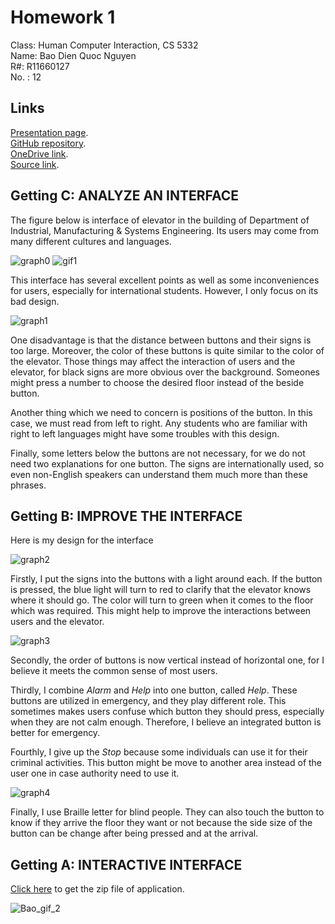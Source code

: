 # Homework 1

Class: Human Computer Interaction, CS 5332\
Name: Bao Dien Quoc Nguyen\
R#: R11660127\
No. : 12

## Links

[Presentation page](https://baodnguyen.github.io/HCI_Homework1/).\
[GitHub repository](https://github.com/BaoDNguyen/HCI_Homework1).\
[OneDrive link](https://texastechuniversity-my.sharepoint.com/:u:/g/personal/bao_d_nguyen_ttu_edu/EYiDKctUrtdAhdTymOh7VmcBcR7UAWR6NH_haZdMbvXGPA?e=s7Deo6).\
[Source link](https://github.com/BaoDNguyen/HCI_Homework1/blob/master/BaoDNguyen.zip).


## Getting C: ANALYZE AN INTERFACE

The figure below is interface of elevator in the building of Department of Industrial, Manufacturing & Systems Engineering.
Its users may come from many different cultures and languages.

![graph0](https://i.imgur.com/ZhDDi60.png)
![gif1](https://media.giphy.com/media/QC7ldb8khc5ngdYPu8/giphy.gif)

This interface has several excellent points as well as some inconveniences for users, especially for international students.
However, I only focus on its bad design.

![graph1](https://i.imgur.com/EjDQidg.png)

One disadvantage is that the distance between buttons and their signs is too large.
Moreover, the color of these buttons is quite similar to the color of the elevator.
Those things may affect the interaction of users and the elevator, for black signs are more obvious over the background.
Someones might press a number to choose the desired floor instead of the beside button.

Another thing which we need to concern is positions of the button.
In this case, we must read from left to right.
Any students who are familiar with right to left languages might have some troubles with this design.

Finally, some letters below the buttons are not necessary, for we do not need two explanations for one button.
The signs are internationally used, so even non-English speakers can understand them much more than these phrases.

## Getting B: IMPROVE THE INTERFACE

Here is my design for the interface

![graph2](https://i.imgur.com/cM6Lz7L.png)

Firstly, I put the signs into the buttons with a light around each.
If the button is pressed, the blue light will turn to red to clarify that the elevator knows where it should go.
The color will turn to green when it comes to the floor which was required.
This might help to improve the interactions between users and the elevator.

![graph3](https://i.imgur.com/MQT7XuC.png)

Secondly, the order of buttons is now vertical instead of horizontal one, for I believe it meets the common sense of most users.

Thirdly, I combine *Alarm* and *Help* into one button, called *Help*.
These buttons are utilized in emergency, and they play different role.
This sometimes makes users confuse which button they should press, especially when they are not calm enough.
Therefore, I believe an integrated button is better for emergency.

Fourthly, I give up the *Stop* because some individuals can use it for their criminal activities.
This button might be move to another area instead of the user one in case authority need to use it.

![graph4](https://i.imgur.com/7UqfD3c.png)

Finally, I use Braille letter for blind people.
They can also touch the button to know if they arrive the floor they want or not
because the side size of the button can be change after being pressed and at the arrival.

## Getting A: INTERACTIVE INTERFACE

[Click here](https://texastechuniversity-my.sharepoint.com/:f:/g/personal/bao_d_nguyen_ttu_edu/El8jCq-Vpi1OuKQ-cvR_G4wBDg_aA5GTo8FIS4DKMPOoKg?e=kdMaeU) to get the zip file of application.

![Bao_gif_2](https://media.giphy.com/media/THNvHL08g77d2FymHM/giphy.gif)
